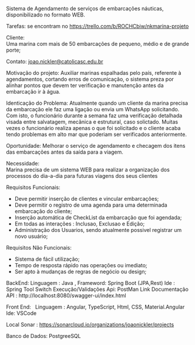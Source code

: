 Sistema de Agendamento de serviços de embarcações náuticas, disponibilizado no formato WEB.

Tarefas: 
        se encontram no https://trello.com/b/ROCHCbiw/nkmarina-projeto

Cliente:   
        Uma marina com mais de 50 embarcações de pequeno, médio e de grande porte;

Contato:
        joao.nickler@catolicasc.edu.br


Motivação do projeto:
         Auxiliar marinas espalhadas pelo país, referente à agendamentos, cortando erros de comunicação, o sistema preza por alinhar pontos que devem ter verificação e manutenção antes da embarcação ir à água.


Identicação do Problema: 
	Atualmente quando um cliente da marina precisa da embarcação ele faz uma ligação ou envia um WhatsApp solicitando. Com isto, o funcionário durante a semana faz uma verificação detalhada visada entre salvatagem, mecânica e estrutural, caso 
        solictado. 
	Muitas vezes o funcionário realiza apenas o que foi solicitado e o cliente acaba tendo problemas em alto mar que poderiam ser verificados anteriormente.

Oportunidade: 
	Melhorar o serviço de agendamento e checagem dos itens das embarcações antes da saída para a viagem.


Necessidade:  
        Marina precisa de um sistema WEB para realizar a organização dos processos do dia-a-dia para futuras viagens dos seus clientes

Requisitos Funcionais:
- Deve permitir inserção de clientes e vincular embarcações;
- Deve permitir o registro de uma agenda para uma determinada embarcação do cliente;
- Inserção automática de CheckList da embarcação que foi agendada;
- Em todas as interações : Inclusao, Exclusao e Edição;
- Administração dos Usuarios, sendo atualmente possivel registrar um novo usuário;

Requisitos Não Funcionais:
- Sistema de fácil utilização;
- Tempo de resposta rápido nas operações ou imediato;
- Ser apto à mudanças de regras de negócio ou design;





BackEnd: 
       Linguagem  : Java , Frameword: Spring Boot (JPA,Rest)
       Ide : Spring Tool Switch
       Execução/Validações Api: PostMan
       Link Documentação API :  http://localhost:8080/swagger-ui/index.html
       
Front End: 
       Linguagem : Angular, TypeScript, Html, CSS, Material.Angular
       Ide: VSCode

 Local Sonar :  https://sonarcloud.io/organizations/joaonickler/projects
 

Banco de Dados:
        PostgreeSQL

